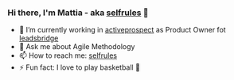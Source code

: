### Hi there, I'm Mattia - aka [selfrules] 👋


- 🔭 I’m currently working in [activeprospect] as Product Owner fot [leadsbridge]
- 💬 Ask me about Agile Methodology
- 📫 How to reach me: [selfrules]
- ⚡ Fun fact: I love to play basketball 🏀



<br />
<br />

[activeprospect]: https://activeprospect.com/
[leadsbridge]: https://www.leadsbridge.com/
[selfrules]: https://www.selfrules.org/
